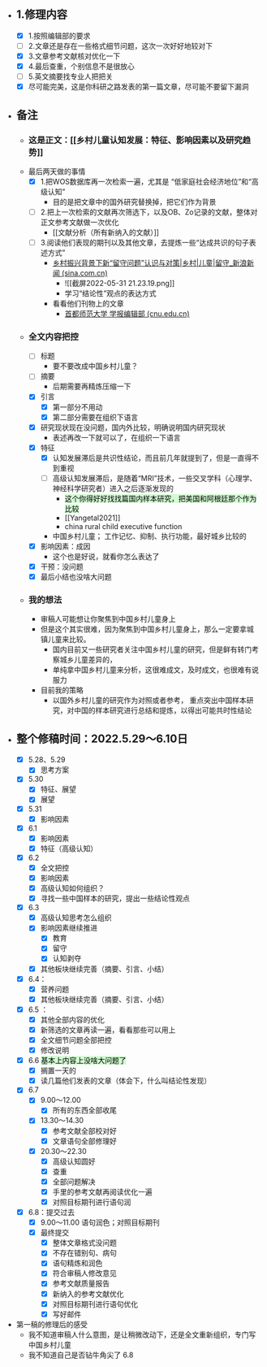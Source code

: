 - ## 1.修理内容
	- [x] 1.按照编辑部的要求
	- [ ] 2.文章还是存在一些格式细节问题，这次一次好好地较对下
	- [x] 3.文章参考文献核对优化一下
	- [x] 4.最后查重，个别信息不是很放心
	- [ ] 5.英文摘要找专业人把把关
	- [x] 尽可能完美，这是你科研之路发表的第一篇文章，尽可能不要留下漏洞
- ## 备注
	- ### 这是正文：[[乡村儿童认知发展：特征、影响因素以及研究趋势]]
	- 最后两天做的事情
		- [x] 1.把WOS数据库再一次检索一遍，尤其是 “低家庭社会经济地位”和“高级认知”
			- 目的是把文章中的国外研究替换掉，把它们作为背景
		- [ ] 2.把上一次检索的文献再次筛选下，以及OB、Zo记录的文献，整体对正文参考文献做一次优化
			- [[文献分析（所有新纳入的文献）]]
		- [ ] 3.阅读他们表现的期刊以及其他文章，去提炼一些“达成共识的句子表述方式”
			- [乡村振兴背景下新“留守问题”认识与对策|乡村|儿童|留守_新浪新闻 (sina.com.cn)](https://k.sina.com.cn/article_7517400647_1c0126e4705902gwka.html?sudaref=www.bing.com&display=0&retcode=0)
				- ![[截屏2022-05-31 21.23.19.png]]
				- 学习“结论性”观点的表达方式
			- 看看他们刊物上的文章
				- [首都师范大学 学报编辑部 (cnu.edu.cn)](https://sdsdwkxb.cnu.edu.cn/)
	- ### 全文内容把控
		- [ ] 标题
			- 要不要改成中国乡村儿童？
		- [ ] 摘要
			- 后期需要再精炼压缩一下
		- [x] 引言
			- [x] 第一部分不用动
			- [x] 第二部分需要在组织下语言
		- [x] 研究现状现在没问题，国内外比较，明确说明国内研究现状
			- 表述再改一下就可以了，在组织一下语言
		- [x] 特征
			- [x] 认知发展滞后是共识性结论，而且前几年就提到了，但是一直得不到重视
			- [ ] 高级认知发展滞后，是随着“MRI”技术，一些交叉学科（心理学、神经科学研究者）进入之后逐渐发现的
				- <mark style="background: #BBFABBA6;">这个你得好好找找篇国内样本研究，把美国和阿根廷那个作为比较</mark> 
				- [[Yangetal2021]]
				- china rural child executive function
			- 中国乡村儿童； 工作记忆、抑制、执行功能，最好城乡比较的
		- [x] 影响因素：成因
			- 这个也是好说，就看你怎么表达了
		- [x] 干预：没问题
		- [x] 最后小结也没啥大问题
	- ### 我的想法
		- 审稿人可能想让你聚焦到中国乡村儿童身上
		- 但是这个其实很难，因为聚焦到中国乡村儿童身上，那么一定要拿城镇儿童来比较。
			- 国内目前又一些研究者关注中国乡村儿童的研究，但是鲜有转门考察城乡儿童差异的，
			- 单纯拿中国乡村儿童来分析，这很难成文，及时成文，也很难有说服力
		- 目前我的策略
			- 以国外乡村儿童的研究作为对照或者参考， 重点突出中国样本研究，对中国的样本研究进行总结和提炼，以得出可能共时性结论
- ## 整个修稿时间：2022.5.29～6.10日
	- [x] 5.28、5.29
		- [x]  思考方案
	- [x] 5.30 
		- [x] 特征、展望
		- [x] 展望
	- [x] 5.31 
		- [x] 影响因素
	- [x]  6.1 
		- [x] 影响因素
		- [x] 特征（高级认知）
	- [x] 6.2 
		- [x] 全文把控
		- [x] 影响因素
		- [x] 高级认知如何组织？
		- [x] 寻找一些中国样本的研究，提出一些结论性观点
	- [x] 6.3
		- [x] 高级认知思考怎么组织
		- [x] 影响因素继续推进
			- [x] 教育
			- [x] 留守
			- [x] 认知剥夺
		- [x] 其他板块继续完善（摘要、引言、小结）
	- [x] 6.4：
		- [x] 营养问题
		- [x] 其他板块继续完善（摘要、引言、小结）
	- [x]  6.5 ：
		- [x] 其他全部内容的优化
		- [x] 新筛选的文章再读一遍，看看那些可以用上
		- [x] 全文细节问题全部把控
		- [x] 修改说明
	- [x] 6.6 <mark style="background: #BBFABBA6;">基本上内容上没啥大问题了</mark> 
		- [x] 搁置一天的
		- [x] 读几篇他们发表的文章（体会下，什么叫结论性发现）
	- [x] 6.7
		- [x] 9.00～12.00
			- [x] 所有的东西全部收尾
		- [x] 13.30～14.30
			- [x] 参考文献全部校对好
			- [x] 文章语句全部修理好
		- [x] 20.30～22.30 
			- [x] 高级认知圆好
			- [x] 查重
			- [x] 全部问题解决
			- [x] 手里的参考文献再阅读优化一遍
			- [x] 对照目标期刊进行语句润
	- [x] 6.8：提交过去
		- [x] 9.00～11.00 语句润色；对照目标期刊
		- [x] 最终提交
			- [x] 整体文章格式没问题
			- [x] 不存在错别句、病句
			- [x] 语句精炼和润色
			- [x] 符合审稿人修改意见
			- [x] 参考文献质量报告
			- [x] 新纳入的参考文献优化
			- [x] 对照目标期刊进行语句优化
			- [x] 写好邮件
- 第一稿的修理后的感受
	- 我不知道审稿人什么意图，是让稍微改动下，还是全文重新组织，专门写中国乡村儿童
	- 我不知道自己是否钻牛角尖了 6.8